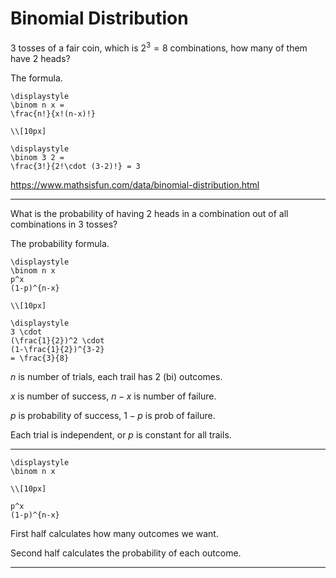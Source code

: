 # Binomial Distribution

$3$ tosses of a fair coin,
which is $2^3=8$ combinations,
how many of them have $2$ heads?

The formula.

```meth
\displaystyle
\binom n x =
\frac{n!}{x!(n-x)!}

\\[10px]

\displaystyle
\binom 3 2 =
\frac{3!}{2!\cdot (3-2)!} = 3
```

https://www.mathsisfun.com/data/binomial-distribution.html

---

What is the probability
of having $2$ heads in a combination 
out of all combinations in $3$ tosses?

The probability formula.

```meth
\displaystyle
\binom n x
p^x
(1-p)^{n-x}

\\[10px]

\displaystyle
3 \cdot
(\frac{1}{2})^2 \cdot
(1-\frac{1}{2})^{3-2}
= \frac{3}{8}
```

$n$ is number of trials,
each trail has 2 (bi) outcomes.

$x$ is number of success,
$n-x$ is number of failure.

$p$ is probability of success,
$1-p$ is prob of failure.

Each trial is independent,
or $p$ is constant for all trails.

---

```meth
\displaystyle
\binom n x

\\[10px]

p^x
(1-p)^{n-x}
```

First half calculates
how many outcomes we want.

Second half calculates
the probability of each outcome.

---

<link rel="stylesheet" href="https://cdn.jsdelivr.net/npm/katex@0.16.10/dist/katex.min.css" integrity="sha384-wcIxkf4k558AjM3Yz3BBFQUbk/zgIYC2R0QpeeYb+TwlBVMrlgLqwRjRtGZiK7ww" crossorigin="anonymous">
<script defer src="https://cdn.jsdelivr.net/npm/katex@0.16.10/dist/katex.min.js" integrity="sha384-hIoBPJpTUs74ddyc4bFZSM1TVlQDA60VBbJS0oA934VSz82sBx1X7kSx2ATBDIyd" crossorigin="anonymous"></script>
<script src="https://cainy19com.github.io/katex/format.js"><script>

